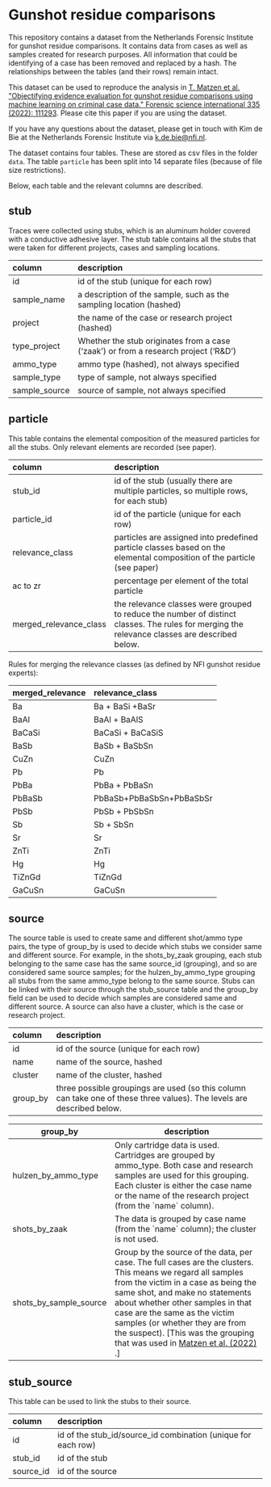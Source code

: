 # Gunshot residue comparisons

This repository contains a dataset from the Netherlands Forensic Institute for gunshot residue comparisons. It contains data from cases as well as samples created for research purposes. All information that could be identifying of a case has been removed and replaced by a hash. The relationships between the tables (and their rows) remain intact. 

This dataset can be used to reproduce the analysis in [T. Matzen et al. "Objectifying evidence evaluation for gunshot residue comparisons using machine learning on criminal case data." Forensic science international 335 (2022): 111293](https://www.sciencedirect.com/science/article/abs/pii/S0379073822001232). Please cite this paper if you are using the dataset. 

If you have any questions about the dataset, please get in touch with Kim de Bie at the Netherlands Forensic Institute via k.de.bie@nfi.nl.  

The dataset contains four tables. These are stored as csv files in the folder `data`. The table `particle` has been split into 14 separate files (because of file size restrictions).
  
Below, each table and the relevant columns are described. 
 

## stub

Traces were collected using stubs, which is an aluminum holder covered with a conductive adhesive layer. The stub table contains all the stubs that were taken for different projects, cases and sampling locations.  

| column  | description   |
| :------------ | :------------ |
| id | id of the stub (unique for each row)  |
| sample_name  | a description of the sample, such as the sampling location (hashed)   |
| project  | the name of the case or research project (hashed)  |
| type_project  | Whether the stub originates from a case (‘zaak’) or from a research project (‘R&D’)  |
| ammo_type  | ammo type (hashed), not always specified   |
| sample_type  | type of sample, not always specified    |
| sample_source  | source of sample, not always specified   |

## particle 

This table contains the elemental composition of the measured particles for all the stubs. Only relevant elements are recorded (see paper).

| column | description |
| :------------ | :------------ |
|stub_id |id of the stub (usually there are multiple particles, so multiple rows, for each stub) |
| particle_id | id of the particle (unique for each row) |
| relevance_class | particles are assigned into predefined particle classes based on the elemental composition of the particle (see paper) |
| ac to zr | percentage per element of the total particle |
| merged_relevance_class | the relevance classes were grouped to reduce the number of distinct classes. The rules for merging the relevance classes are described below.|

Rules for merging the relevance classes (as defined by NFI gunshot residue experts):

| merged\_relevance | relevance\_class         |
| :----------------- | :------------------------ |
| Ba                | Ba + BaSi +BaSr          |
| BaAl              | BaAl + BaAlS             |
| BaCaSi            | BaCaSi + BaCaSiS         |
| BaSb              | BaSb + BaSbSn            |
| CuZn              | CuZn                     |
| Pb                | Pb                       |
| PbBa              | PbBa + PbBaSn            |
| PbBaSb            | PbBaSb+PbBaSbSn+PbBaSbSr |
| PbSb              | PbSb + PbSbSn            |
| Sb                | Sb + SbSn                |
| Sr                | Sr                       |
| ZnTi              | ZnTi                     |
| Hg                | Hg                       |
| TiZnGd            | TiZnGd                   |
| GaCuSn            | GaCuSn                   |

## source

The source table is used to create same and different shot/ammo type pairs, the type of group\_by is used to decide which stubs we consider same and different source. For example, in the shots\_by\_zaak grouping, each stub belonging to the same case has the same source\_id (grouping), and so are considered same source samples; for the hulzen\_by\_ammo\_type grouping all stubs from the same ammo_type belong to the same source. Stubs can be linked with their source through the stub\_source table and the group\_by field can be used to decide which samples are considered same and different source. A source can also have a cluster, which is the case or research project.  
 
| column    | description                                                                                                            |
| :--------- | :---------------------------------------------------------------------------------------------------------------------- |
| id        | id of the source (unique for each row)                                                                                 |
| name      | name of the source, hashed                                                                                             |
| cluster   | name of the cluster, hashed                                                                                            |
| group\_by | three possible groupings are used (so this column can take one of these three values). The levels are described below. |


| group\_by                 | description                                                                                                                                                                                                                                                                                                                                                                |
| ------------------------- | -------------------------------------------------------------------------------------------------------------------------------------------------------------------------------------------------------------------------------------------------------------------------------------------------------------------------------------------------------------------------- |
| hulzen\_by\_ammo\_type    | Only cartridge data is used. Cartridges are grouped by ammo\_type. Both case and research samples are used for this grouping. Each cluster is either the case name or the name of the research project (from the \`name\` column).                                                                                                                                         |
| shots\_by\_zaak           | The data is grouped by case name (from the \`name\` column); the cluster is not used.                                                                                                                                                                                                                                                                                      |
| shots\_by\_sample\_source | Group by the source of the data, per case. The full cases are the clusters. This means we regard all samples from the victim in a case as being the same shot, and make no statements about whether other samples in that case are the same as the victim samples (or whether they are from the suspect). \[This was the grouping that was used in [Matzen et al. (2022)](https://www.sciencedirect.com/science/article/abs/pii/S0379073822001232) .\] |

## stub_source 

This table can be used to link the stubs to their source. 

| column     | description                                                     |
| :---------- | :--------------------------------------------------------------- |
| id         | id of the stub\_id/source\_id combination (unique for each row) |
| stub\_id   | id of the stub                                                  |
| source\_id | id of the source                                                |
